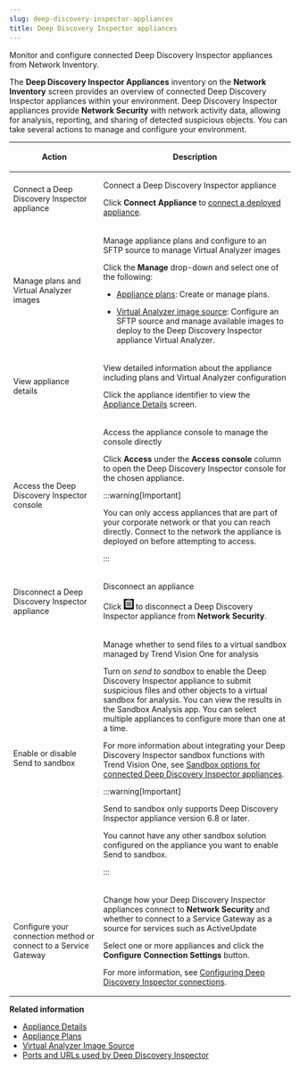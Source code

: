 ```yaml
---
slug: deep-discovery-inspector-appliances
title: Deep Discovery Inspector appliances
---
```


Monitor and configure connected Deep Discovery Inspector appliances from Network Inventory.

The **Deep Discovery Inspector Appliances** inventory on the **Network Inventory** screen provides an overview of connected Deep Discovery Inspector appliances within your environment. Deep Discovery Inspector appliances provide **Network Security** with network activity data, allowing for analysis, reporting, and sharing of detected suspicious objects. You can take several actions to manage and configure your environment.

<table>
<colgroup>
<col style="width: 32%" />
<col style="width: 68%" />
</colgroup>
<thead>
<tr>
<th><p>Action</p></th>
<th><p>Description</p></th>
</tr>
</thead>
<tbody>
<tr>
<td><p>Connect a Deep Discovery Inspector appliance</p></td>
<td><p>Connect a Deep Discovery Inspector appliance</p>
<p>Click <strong>Connect Appliance</strong> to <a href="trend-vision-one-ddi-connection-deployment">connect a deployed appliance</a>.</p></td>
</tr>
<tr>
<td><p>Manage plans and Virtual Analyzer images</p></td>
<td><p>Manage appliance plans and configure to an SFTP source to manage Virtual Analyzer images</p>
<p>Click the <strong>Manage</strong> drop-down and select one of the following:</p>
<ul>
<li><p><a href="trend-vision-one-appliance-plans">Appliance plans</a>: Create or manage plans.</p></li>
<li><p><a href="trend-vision-one-virtual-analyzer-image-source">Virtual Analyzer image source</a>: Configure an SFTP source and manage available images to deploy to the Deep Discovery Inspector appliance Virtual Analyzer.</p></li>
</ul></td>
</tr>
<tr>
<td><p>View appliance details</p></td>
<td><p>View detailed information about the appliance including plans and Virtual Analyzer configuration</p>
<p>Click the appliance identifier to view the <a href="trend-vision-one-appliance-details">Appliance Details</a> screen.</p></td>
</tr>
<tr>
<td><p>Access the Deep Discovery Inspector console</p></td>
<td><p>Access the appliance console to manage the console directly</p>
<p>Click <strong>Access</strong> under the <strong>Access console</strong> column to open the Deep Discovery Inspector console for the chosen appliance.</p>


:::warning[Important]

<p>You can only access appliances that are part of your corporate network or that you can reach directly. Connect to the network the appliance is deployed on before attempting to access.</p>


:::

</td>
</tr>
<tr>
<td><p>Disconnect a Deep Discovery Inspector appliance</p></td>
<td><p>Disconnect an appliance</p>
<p>Click <img src="./images/garbage_can_icon=GUID-20230329141313.webp" /> to disconnect a Deep Discovery Inspector appliance from <strong>Network Security</strong>.</p></td>
</tr>
<tr>
<td><p>Enable or disable Send to sandbox</p></td>
<td><p>Manage whether to send files to a virtual sandbox managed by Trend Vision One for analysis</p>
<p>Turn on <em>send to sandbox</em> to enable the Deep Discovery Inspector appliance to submit suspicious files and other objects to a virtual sandbox for analysis. You can view the results in the Sandbox Analysis app. You can select multiple appliances to configure more than one at a time.</p>
<p>For more information about integrating your Deep Discovery Inspector sandbox functions with Trend Vision One, see <a href="trend-vision-one-sandbox-deep-discovery-inspector">Sandbox options for connected Deep Discovery Inspector appliances</a>.</p>


:::warning[Important]

<p>Send to sandbox only supports Deep Discovery Inspector appliance version 6.8 or later.</p>
<p>You cannot have any other sandbox solution configured on the appliance you want to enable Send to sandbox.</p>


:::

</td>
</tr>
<tr>
<td><p>Configure your connection method or connect to a Service Gateway</p></td>
<td><p>Change how your Deep Discovery Inspector appliances connect to <strong>Network Security</strong> and whether to connect to a Service Gateway as a source for services such as ActiveUpdate</p>
<p>Select one or more appliances and click the <strong>Configure Connection Settings</strong> button.</p>
<p>For more information, see <a href="trend-vision-one-configuring-ddi-connections">Configuring Deep Discovery Inspector connections</a>.</p></td>
</tr>
</tbody>
</table>

**Related information**

- [Appliance Details](appliance-details.md "Review information about your Deep Discovery Inspector appliance.")
- [Appliance Plans](appliance-plans.md "Create and manage appliance plans to automate tasks such as hotfix and critical patch deployment.")
- [Virtual Analyzer Image Source](virtual-analyzer-image-source.md "Configure and manage the SFTP source for your Virtual Analyzer images.")
- [Ports and URLs used by Deep Discovery Inspector](ports-urls-used-ddi.md "Use these settings to configure your firewall and connected products.")
